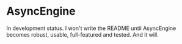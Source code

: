 # AsyncEngine

In development status. I won't write the README until AsyncEngine becomes robust, usable, full-featured and tested. And it will.